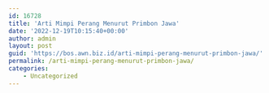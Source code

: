 ```yaml
---
id: 16728
title: 'Arti Mimpi Perang Menurut Primbon Jawa'
date: '2022-12-19T10:15:40+00:00'
author: admin
layout: post
guid: 'https://bos.awn.biz.id/arti-mimpi-perang-menurut-primbon-jawa/'
permalink: /arti-mimpi-perang-menurut-primbon-jawa/
categories:
    - Uncategorized
---
```


